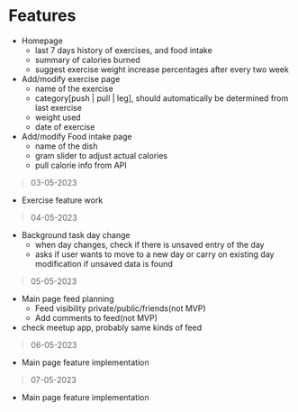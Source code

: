 # Features

- Homepage
  - last 7 days history of exercises, and food intake
  - summary of calories burned
  - suggest exercise weight increase percentages after every two week
- Add/modify exercise page
  - name of the exercise
  - category[push | pull | leg], should automatically be determined from last exercise
  - weight used
  - date of exercise
- Add/modify Food intake page
  - name of the dish
  - gram slider to adjust actual calories
  - pull calorie info from API

> 03-05-2023
- Exercise feature work

> 04-05-2023
- Background task day change
  - when day changes, check if there is unsaved entry of the day
  - asks if user wants to move to a new day or carry on existing day modification if unsaved data is found

> 05-05-2023
- Main page feed planning
  - Feed visibility private/public/friends(not MVP)
  - Add comments to feed(not MVP)
- check meetup app, probably same kinds of feed

> 06-05-2023
- Main page feature implementation

> 07-05-2023
- Main page feature implementation
